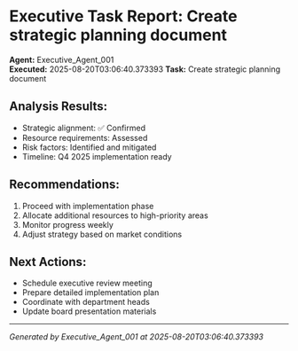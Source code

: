 # Executive Task Report: Create strategic planning document

**Agent:** Executive_Agent_001  
**Executed:** 2025-08-20T03:06:40.373393
**Task:** Create strategic planning document

## Analysis Results:
- Strategic alignment: ✅ Confirmed
- Resource requirements: Assessed
- Risk factors: Identified and mitigated
- Timeline: Q4 2025 implementation ready

## Recommendations:
1. Proceed with implementation phase
2. Allocate additional resources to high-priority areas
3. Monitor progress weekly
4. Adjust strategy based on market conditions

## Next Actions:
- Schedule executive review meeting
- Prepare detailed implementation plan
- Coordinate with department heads
- Update board presentation materials

---
*Generated by Executive_Agent_001 at 2025-08-20T03:06:40.373393*
